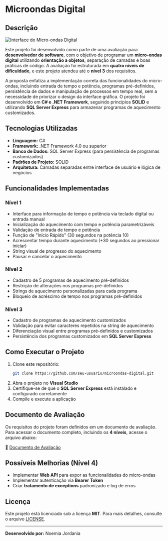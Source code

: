 # Microondas Digital

## Descrição

![Interface do Micro-ondas Digital](docs/foto_micro_readme.png)

Este projeto foi desenvolvido como parte de uma avaliação para **desenvolvedor de software**, com o objetivo de programar um **micro-ondas digital** utilizando **orientação a objetos**, separação de camadas e boas práticas de código. A avaliação foi estruturada em **quatro níveis de dificuldade**, e este projeto atendeu até o **nível 3** dos requisitos.

A proposta enfatiza a implementação correta das funcionalidades do micro-ondas, incluindo entrada de tempo e potência, programas pré-definidos, persistência de dados e manipulação de processos em tempo real, sem a necessidade de priorizar o design da interface gráfica. O projeto foi desenvolvido em **C# e .NET Framework**, seguindo princípios **SOLID** e utilizando **SQL Server Express** para armazenar programas de aquecimento customizados.

## Tecnologias Utilizadas

- **Linguagem:** C#
- **Framework:** .NET Framework 4.0 ou superior
- **Banco de Dados:** SQL Server Express (para persistência de programas customizados)
- **Padrões de Projeto:** SOLID
- **Arquitetura:** Camadas separadas entre interface de usuário e lógica de negócios

## Funcionalidades Implementadas

### **Nível 1**

- Interface para informação de tempo e potência via teclado digital ou entrada manual
- Inicialização do aquecimento com tempo e potência parametrizáveis
- Validação de entrada de tempo e potência
- Função de "Início Rápido" (30 segundos na potência 10)
- Acrescentar tempo durante aquecimento (+30 segundos ao pressionar iniciar)
- String visual de progresso do aquecimento
- Pausar e cancelar o aquecimento

### **Nível 2**

- Cadastro de 5 programas de aquecimento pré-definidos
- Restrição de alterações nos programas pré-definidos
- Strings de aquecimento personalizadas para cada programa
- Bloqueio de acréscimo de tempo nos programas pré-definidos

### **Nível 3**

- Cadastro de programas de aquecimento customizados
- Validação para evitar caracteres repetidos na string de aquecimento
- Diferenciação visual entre programas pré-definidos e customizados
- Persistência dos programas customizados em **SQL Server Express**

## Como Executar o Projeto

1. Clone este repositório:
   ```sh
   git clone https://github.com/seu-usuario/microondas-digital.git
   ```
2. Abra o projeto no **Visual Studio**
3. Certifique-se de que o **SQL Server Express** está instalado e configurado corretamente
4. Compile e execute a aplicação

## Documento de Avaliação

Os requisitos do projeto foram definidos em um documento de avaliação. Para acessar o documento completo, incluindo os **4 níveis**, acesse o arquivo abaixo:

📄 [Documento de Avaliação](docs/avaliacao.pdf)

## Possíveis Melhorias (Nível 4)

- Implementar **Web API** para expor as funcionalidades do micro-ondas
- Implementar autenticação via **Bearer Token**
- Criar **tratamento de exceptions** padronizado e log de erros

## Licença

Este projeto está licenciado sob a licença **MIT**. Para mais detalhes, consulte o arquivo [LICENSE](LICENSE).

---

**Desenvolvido por:** Noemia Jordania

